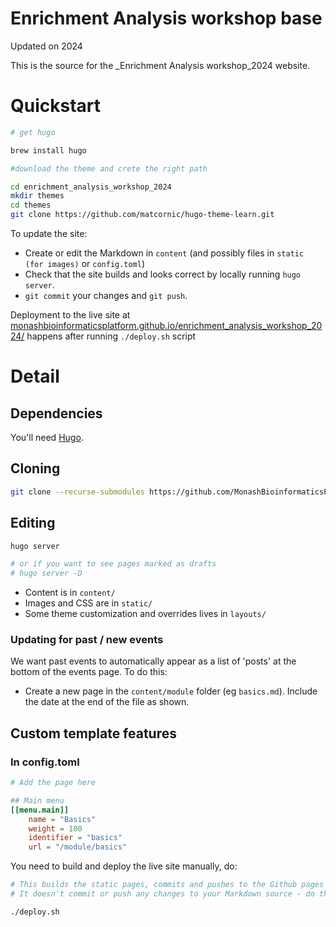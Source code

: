 # Enrichment Analysis workshop base
Updated on 2024


This is the source for the _Enrichment Analysis workshop_2024 website.
 
# Quickstart

```bash
# get hugo

brew install hugo

#download the theme and crete the right path

cd enrichment_analysis_workshop_2024
mkdir themes
cd themes
git clone https://github.com/matcornic/hugo-theme-learn.git

```

To update the site:

* Create or edit the Markdown in `content` (and possibly files in `static (for images)` or `config.toml`)
* Check that the site builds and looks correct by locally running `hugo server`.
* `git commit` your changes and `git push`.

Deployment to the live site at [monashbioinformaticsplatform.github.io/enrichment_analysis_workshop_2024/](https://monashbioinformaticsplatform.github.io/enrichment_analysis_workshop_2024/) happens after running `./deploy.sh` script

# Detail

## Dependencies

You'll need [Hugo](https://gohugo.io/getting-started/installing/).

## Cloning
```bash
git clone --recurse-submodules https://github.com/MonashBioinformaticsPlatform/enrichment_analysis_workshop.git
```

## Editing

```bash
hugo server

# or if you want to see pages marked as drafts
# hugo server -D
```

* Content is in `content/`
* Images and CSS are in `static/`
* Some theme customization and overrides lives in `layouts/`

### Updating for past / new events

We want past events to automatically appear as a list of 'posts' at the bottom of the events page. To do this:

* Create a new page in the `content/module` folder (eg `basics.md`). Include the date at the end of the file as shown.


## Custom template features

### In config.toml

```toml
# Add the page here

## Main menu
[[menu.main]]
    name = "Basics"
    weight = 100
    identifier = "basics"
    url = "/module/basics"

```




You need to build and deploy the live site manually, do:
```bash
# This builds the static pages, commits and pushes to the Github pages site (using the 'public' git submodule).
# It doesn't commit or push any changes to your Markdown source - do that yourself.

./deploy.sh
```


